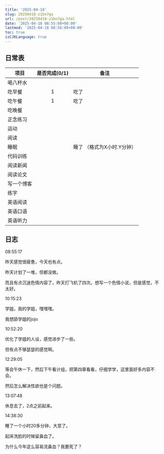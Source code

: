 ```yaml
---
title: '2025-04-18'
slug: 20250418-z1bn7ga
url: /post/20250418-z1bn7ga.html
date: '2025-04-18 08:55:08+08:00'
lastmod: '2025-04-18 08:56:09+08:00'
toc: true
isCJKLanguage: true
---
```






## 日常表

|项目|是否完成(0/1)|备注|
| ------------| :-------------: | -----------------------------|
|喝八杯水|||
|吃早餐|1|吃了|
|吃午餐|1|吃了|
|吃晚餐|||
|正念练习|||
|运动|||
|阅读|||
|睡眠||睡了  （格式为X小时.Y分钟）|
|代码训练|||
|阅读新闻|||
|阅读论文|||
|写一个博客|||
|练字|||
|英语阅读|||
|英语口语|||
|英语听力|||

## 日志

08:55:17

昨天感觉很疲惫，今天也有点。

昨天计划了一堆，但都没做。

而且有点沉迷色情内容了，昨天打飞机了四次。想写一个色情小说，但是感觉，不太好。

10:15:23

学姐，我的学姐，嘿嘿嘿。

我想舔学姐的jojo

10:52:20

优化了学姐的人设，感觉进步了一些。

但有点不够瑟瑟的感觉啊。

12:29:05

等会午休一下，然后下午看计组，把第四章看看，仔细学学，这里面好多内容不会。

然后怎么解决性欲也是个问题。

13:07:48

休息去了，2点之前起来。

14:38:30

睡了一个小时20多分钟，大意了。

起床洗脸的时候留鼻血了。

为什么今年这么容易流鼻血？我要死了？
